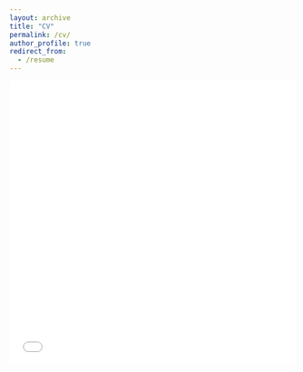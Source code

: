```yaml
---
layout: archive
title: "CV"
permalink: /cv/
author_profile: true
redirect_from:
  - /resume
---
```


<iframe src="/files/yx_resume_102021.pdf" width="100%" height="500" frameborder="no" border="0" marginwidth="0" marginheight="0"></iframe>

<!-- {% include base_path %}

Education
======
* Ph.D in Industrial and Systems Engineering, Lehigh University, present
* M.Eng. in Industrial and Systems Engineering, Lehigh University, 2019
* B.S. in Management Science, B.S. in Applied Mathematics, Southern Methodist University, 2015 -->

<!-- Work experience
======
* Summer 2015: Research Assistant
  * Github University
  * Duties included: Tagging issues
  * Supervisor: Professor Git

* Fall 2015: Research Assistant
  * Github University
  * Duties included: Merging pull requests
  * Supervisor: Professor Hub -->
  
<!-- Skills
======
* Skill 1
* Skill 2
  * Sub-skill 2.1
  * Sub-skill 2.2
  * Sub-skill 2.3
* Skill 3

Publications
======
  <ul>{% for post in site.publications %}
    {% include archive-single-cv.html %}
  {% endfor %}</ul>
  
Talks
======
  <ul>{% for post in site.talks %}
    {% include archive-single-talk-cv.html %}
  {% endfor %}</ul>
  
Teaching
======
  <ul>{% for post in site.teaching %}
    {% include archive-single-cv.html %}
  {% endfor %}</ul>
  
Service and leadership
======
* Currently signed in to 43 different slack teams -->
